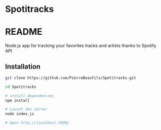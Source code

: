 # Spotitracks

 README
===============

Node.js app for tracking your favorites tracks and artists thanks to Spotify API

Installation
--------------------



```sh
git clone https://github.com/PierreBeaufils/Spotitracks.git

cd Spotitracks

# install dependencies
npm install

# Launch dev server
node index.js 

# Open http://localhost:3000/
```



